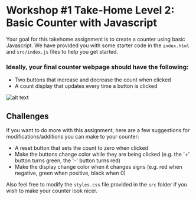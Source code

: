 # Workshop #1 Take-Home Level 2: Basic Counter with Javascript

Your goal for this takehome assignment is to create a counter using basic Javascript. We have provided you with some starter code in the `index.html` and `src/index.js` files to help you get started.

### Ideally, your final counter webpage should have the following:
* Two buttons that increase and decrease the count when clicked
* A count display that updates every time a button is clicked

![alt text](https://github.com/CH-Mentorship/W1-L2-Basic-Counter/blob/main/counter.png?raw=true)

## Challenges
If you want to do more with this assignment, here are a few suggestions for modifications/additions you can make to your counter:
* A reset button that sets the count to zero when clicked
* Make the buttons change color while they are being clicked (e.g. the '+' button turns green, the '-' button turns red)
* Make the display change color when it changes signs (e.g. red when negative, green when positive, black when 0)

Also feel free to modify the `styles.css` file provided in the `src` folder if you wish to make your counter look nicer.
